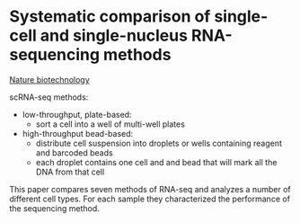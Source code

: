 # Systematic comparison of single-cell and single-nucleus RNA-sequencing methods

[Nature biotechnology](https://www.nature.com/articles/s41587-020-0465-8)

scRNA-seq methods:

 - low-throughput, plate-based:
     - sort a cell into a well of multi-well plates
 - high-throughput bead-based:
     - distribute cell suspension into droplets or wells containing reagent
       and barcoded beads
     - each droplet contains one cell and and bead that will mark all the DNA
       from that cell

This paper compares seven methods of RNA-seq and analyzes a number of different
cell types. For each sample they characterized the performance of the sequencing
method.
